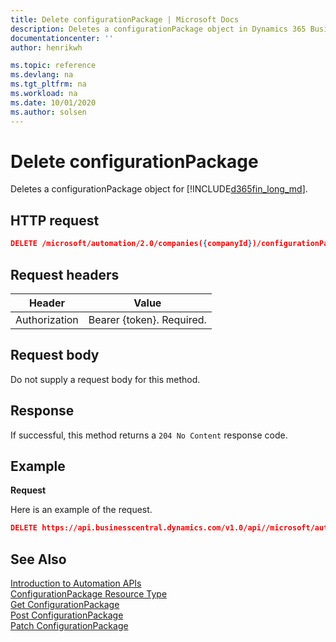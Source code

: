 ```yaml
---
title: Delete configurationPackage | Microsoft Docs
description: Deletes a configurationPackage object in Dynamics 365 Business Central.
documentationcenter: ''
author: henrikwh

ms.topic: reference
ms.devlang: na
ms.tgt_pltfrm: na
ms.workload: na
ms.date: 10/01/2020
ms.author: solsen
---
```


# Delete configurationPackage
Deletes a configurationPackage object for [!INCLUDE[d365fin_long_md](../developer/includes/d365fin_long_md.md)].

## HTTP request
```json
DELETE /microsoft/automation/2.0/companies({companyId})/configurationPackages({packageId})
```

## Request headers
|Header|Value|
|------|-----|
|Authorization  |Bearer {token}. Required. |

## Request body
Do not supply a request body for this method.

## Response
If successful, this method returns a ```204 No Content``` response code.

## Example

**Request**

Here is an example of the request.
```json
DELETE https://api.businesscentral.dynamics.com/v1.0/api//microsoft/automation/v1.0/companies({companyId})/configurationPackages('{packageName}')
```

## See Also 
[Introduction to Automation APIs](itpro-introduction-to-automation-apis.md)  
[ConfigurationPackage Resource Type](dynamics-microsoft-automation-configurationpackages.md)  
[Get ConfigurationPackage](dynamics-microsoft-automation-configurationpackage-get.md)  
[Post ConfigurationPackage](dynamics-microsoft-automation-configurationpackage-post.md)  
[Patch ConfigurationPackage](dynamics-microsoft-automation-configurationpackage-patch.md)  
